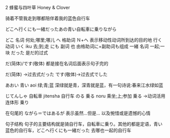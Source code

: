 2 蜂蜜与四叶草 Honey & Clover 

骑着不管我走到哪都陪伴着我的蓝色自行车



どこへ行くにも一緒だったあの青い自転車に乗りながら





どこ 名词 何处;哪里;哪儿 
へ 格助词 Ｎ+へ 表示移动性动词所到达的目的地 
行く动词 いく iku 去;到;走
にも 副词 也 由格助词に+副助词も组成
一緒 名词 一起;一块
だった 是だ的过式

だ(简体)/です(敬体) 都是接在名词后面表示句子完的

だ(简体)   ->过去式だった
です(敬体)->过去式でした

あおい 青い aoi 绿;青;蓝 深绿就是青，深青就是蓝，有一句诗说:春来江水绿如蓝

じてんしゃ 自転車 jitensha 自行车
のる 乗る noru 乘坐;上;参加 
乗る ->动词活用连体形 乗り
 
在句尾的 ながら＝ではあるが 表示虽然...但是... 以及惋惜或是遗憾的心情 

句子结构
句子的主要结构就是骑自行车，自転車に乗り。其他的都是定语，青い 蓝色的自行车，どこへ行くにも一緒だった 去哪也一起的自行车
